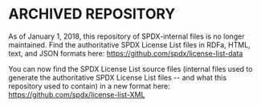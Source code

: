 # ARCHIVED REPOSITORY #
As of January 1, 2018, this repository of SPDX-internal files is no longer maintained. Find the authoritative SPDX License List files in RDFa, HTML, text, and JSON formats here:
https://github.com/spdx/license-list-data

You can now find the SPDX License List source files (internal files used to generate the authoritative SPDX License List files -- and what this repository used to contain) in a new format here:
https://github.com/spdx/license-list-XML
